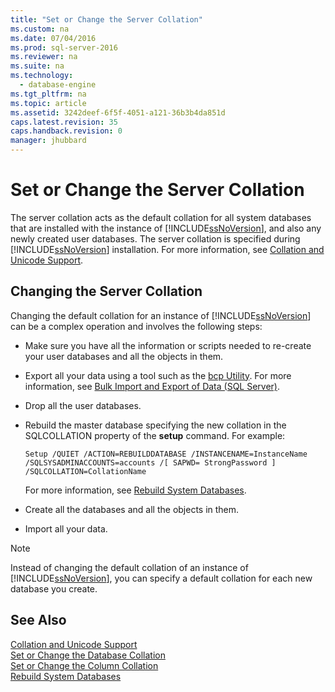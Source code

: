 ```yaml
---
title: "Set or Change the Server Collation"
ms.custom: na
ms.date: 07/04/2016
ms.prod: sql-server-2016
ms.reviewer: na
ms.suite: na
ms.technology: 
  - database-engine
ms.tgt_pltfrm: na
ms.topic: article
ms.assetid: 3242deef-6f5f-4051-a121-36b3b4da851d
caps.latest.revision: 35
caps.handback.revision: 0
manager: jhubbard
---
```

# Set or Change the Server Collation
The server collation acts as the default collation for all system databases that are installed with the instance of [!INCLUDE[ssNoVersion](../../Topics/TopicNameContainA/tokens/ssNoVersion_md.md)], and also any newly created user databases. The server collation is specified during [!INCLUDE[ssNoVersion](../../Topics/TopicNameContainA/tokens/ssNoVersion_md.md)] installation. For more information, see [Collation and Unicode Support](../../Topics/TopicNameNotContainA/Collation-and-Unicode-Support.md).  
  
## Changing the Server Collation  
 Changing the default collation for an instance of [!INCLUDE[ssNoVersion](../../Topics/TopicNameContainA/tokens/ssNoVersion_md.md)] can be a complex operation and involves the following steps:  
  
-   Make sure you have all the information or scripts needed to re-create your user databases and all the objects in them.  
  
-   Export all your data using a tool such as the [bcp Utility](../../Topics/TopicNameNotContainA/bcp-Utility.md). For more information, see [Bulk Import and Export of Data (SQL Server)](../../Topics/TopicNameNotContainA/Bulk-Import-and-Export-of-Data--SQL-Server-.md).  
  
-   Drop all the user databases.  
  
-   Rebuild the master database specifying the new collation in the SQLCOLLATION property of the **setup** command. For example:  
  
    ```  
    Setup /QUIET /ACTION=REBUILDDATABASE /INSTANCENAME=InstanceName   
    /SQLSYSADMINACCOUNTS=accounts /[ SAPWD= StrongPassword ]   
    /SQLCOLLATION=CollationName  
    ```  
  
     For more information, see [Rebuild System Databases](../../Topics/TopicNameNotContainA/Rebuild-System-Databases.md).  
  
-   Create all the databases and all the objects in them.  
  
-   Import all your data.  
  
> [!NOTE]  
>  Instead of changing the default collation of an instance of [!INCLUDE[ssNoVersion](../../Topics/TopicNameContainA/tokens/ssNoVersion_md.md)], you can specify a default collation for each new database you create.  
  
## See Also  
 [Collation and Unicode Support](../../Topics/TopicNameNotContainA/Collation-and-Unicode-Support.md)   
 [Set or Change the Database Collation](../../Topics/TopicNameNotContainA/Set-or-Change-the-Database-Collation.md)   
 [Set or Change the Column Collation](../../Topics/TopicNameNotContainA/Set-or-Change-the-Column-Collation.md)   
 [Rebuild System Databases](../../Topics/TopicNameNotContainA/Rebuild-System-Databases.md)